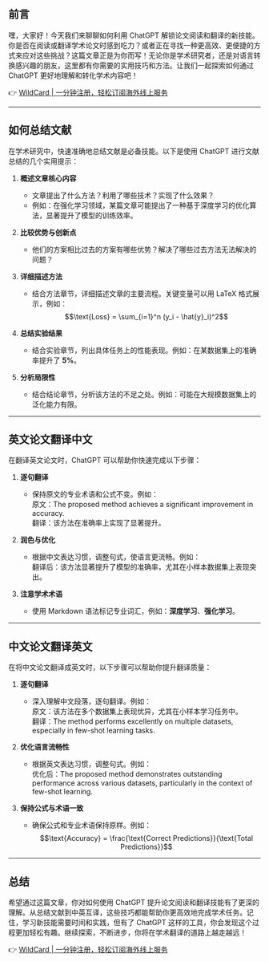 ## 前言

嘿，大家好！今天我们来聊聊如何利用 ChatGPT 解锁论文阅读和翻译的新技能。你是否在阅读或翻译学术论文时感到吃力？或者正在寻找一种更高效、更便捷的方式来应对这些挑战？这篇文章正是为你而写！无论你是学术研究者，还是对语言转换感兴趣的朋友，这里都有你需要的实用技巧和方法。让我们一起探索如何通过 ChatGPT 更好地理解和转化学术内容吧！

👉 [WildCard | 一分钟注册，轻松订阅海外线上服务](https://bit.ly/bewildcard)

---

## 如何总结文献

在学术研究中，快速准确地总结文献是必备技能。以下是使用 ChatGPT 进行文献总结的几个实用提示：

1. **概述文章核心内容**  
   - 文章提出了什么方法？利用了哪些技术？实现了什么效果？
   - 例如：在强化学习领域，某篇文章可能提出了一种基于深度学习的优化算法，显著提升了模型的训练效率。

2. **比较优势与创新点**  
   - 他们的方案相比过去的方案有哪些优势？解决了哪些过去方法无法解决的问题？

3. **详细描述方法**  
   - 结合方法章节，详细描述文章的主要流程。关键变量可以用 LaTeX 格式展示，例如：  
     $$\text{Loss} = \sum_{i=1}^n (y_i - \hat{y}_i)^2$$

4. **总结实验结果**  
   - 结合实验章节，列出具体任务上的性能表现。例如：在某数据集上的准确率提升了 **5%**。

5. **分析局限性**  
   - 结合结论章节，分析该方法的不足之处。例如：可能在大规模数据集上的泛化能力有限。

---

## 英文论文翻译中文

在翻译英文论文时，ChatGPT 可以帮助你快速完成以下步骤：

1. **逐句翻译**  
   - 保持原文的专业术语和公式不变。例如：  
     原文：The proposed method achieves a significant improvement in accuracy.  
     翻译：该方法在准确率上实现了显著提升。

2. **润色与优化**  
   - 根据中文表达习惯，调整句式，使语言更流畅。例如：  
     翻译后：该方法显著提升了模型的准确率，尤其在小样本数据集上表现突出。

3. **注意学术术语**  
   - 使用 Markdown 语法标记专业词汇，例如：**深度学习**、**强化学习**。

---

## 中文论文翻译英文

在将中文论文翻译成英文时，以下步骤可以帮助你提升翻译质量：

1. **逐句翻译**  
   - 深入理解中文段落，逐句翻译。例如：  
     原文：该方法在多个数据集上表现优异，尤其在小样本学习任务中。  
     翻译：The method performs excellently on multiple datasets, especially in few-shot learning tasks.

2. **优化语言流畅性**  
   - 根据英文表达习惯，调整句式。例如：  
     优化后：The proposed method demonstrates outstanding performance across various datasets, particularly in the context of few-shot learning.

3. **保持公式与术语一致**  
   - 确保公式和专业术语保持原样。例如：  
     $$\text{Accuracy} = \frac{\text{Correct Predictions}}{\text{Total Predictions}}$$

---

## 总结

希望通过这篇文章，你对如何使用 ChatGPT 提升论文阅读和翻译技能有了更深的理解。从总结文献到中英互译，这些技巧都能帮助你更高效地完成学术任务。记住，学习新技能需要时间和实践，但有了 ChatGPT 这样的工具，你会发现这个过程更加轻松有趣。继续探索，不断进步，你将在学术翻译的道路上越走越远！

👉 [WildCard | 一分钟注册，轻松订阅海外线上服务](https://bit.ly/bewildcard)